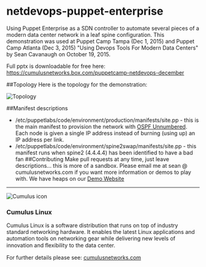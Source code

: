 # netdevops-puppet-enterprise
Using Puppet Enterprise as a SDN controller to automate several pieces of a modern data center network in a leaf spine configuration.  This demonstration was used at Puppet Camp Tampa (Dec 1, 2015) and Puppet Camp Atlanta (Dec 3, 2015) "Using Devops Tools For Modern Data Centers" by Sean Cavanaugh on October 19, 2015.  

Full pptx is downloadable for free here: https://cumulusnetworks.box.com/puppetcamp-netdevops-december

##Topology
Here is the topology for the demonstration:

![Topology](https://raw.githubusercontent.com/seanx820/netdevops/master/topology.png)

##Manifest descriptions
- /etc/puppetlabs/code/environment/production/manifests/site.pp - this is the main manifest to provision the network with [OSPF Unnumbered](http://docs.cumulusnetworks.com/display/CL25/Open+Shortest+Path+First+-+OSPF+-+Protocol).  Each node is given a single IP address instead of burning (using up) an IP address per link.
- /etc/puppetlabs/code/environment/spine2swap/manifests/site.pp - this manifest runs when spine2 (4.4.4.4) has been identified to have a bad fan
##Contributing
Make pull requests at any time, just leave descriptions... this is more of a sandbox.  Please email me at sean @ cumulusnetworks.com if you want more information or demos to play with.  We have heaps on our [Demo Website](https://support.cumulusnetworks.com/hc/en-us/sections/200398866)

***

![Cumulus icon](http://cumulusnetworks.com/static/cumulus/img/logo_2014.png)

### Cumulus Linux

Cumulus Linux is a software distribution that runs on top of industry standard 
networking hardware. It enables the latest Linux applications and automation 
tools on networking gear while delivering new levels of innovation and 
ﬂexibility to the data center.

For further details please see: [cumulusnetworks.com](http://www.cumulusnetworks.com)

